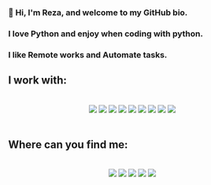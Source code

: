 ### 👋 Hi, I'm  Reza, and welcome to my GitHub bio.

### I love Python and enjoy when coding with python.

### I like Remote works and Automate tasks.

## I work with:

<div align='center' style="padding: 20px;">

  <img src="https://img.shields.io/badge/Python-FFD43B?style=for-the-badge&logo=python&logoColor=blue" />
  <img src="https://img.shields.io/badge/Django-092E20?style=for-the-badge&logo=django&logoColor=green" />
  <img src="https://img.shields.io/badge/GitHub-100000?style=for-the-badge&logo=github&logoColor=white" />
  <img src="https://img.shields.io/badge/GitLab-330F63?style=for-the-badge&logo=gitlab&logoColor=white" />
  <img  src="https://img.shields.io/badge/Docker-2CA5E0?style=for-the-badge&logo=docker&logoColor=white" />
  <img  src="https://img.shields.io/badge/Nginx-009639?style=for-the-badge&logo=nginx&logoColor=white" />
  <img  src="https://img.shields.io/badge/MongoDB-4EA94B?style=for-the-badge&logo=mongodb&logoColor=white" />
  <img  src="https://img.shields.io/badge/PostgreSQL-316192?style=for-the-badge&logo=postgresql&logoColor=white" />
  <img  src="https://img.shields.io/badge/redis-%23DD0031.svg?&style=for-the-badge&logo=redis&logoColor=white" />
</div>



## Where can you find me:
<div align='center' style="padding: 20px;">
<a href="https://www.youtube.com/@learnbytes"><img src="https://img.shields.io/badge/YouTube-FF0000?style=for-the-badge&logo=youtube&logoColor=white" /></a>
<a href="https://t.me/official_learn_bytes"><img src="https://img.shields.io/badge/Telegram-2CA5E0?style=for-the-badge&logo=telegram&logoColor=white" /></a>
<a href="https://gitlab.com/reza-hashemian"><img src="https://img.shields.io/badge/GitLab-330F63?style=for-the-badge&logo=gitlab&logoColor=white" /></a>
<a href="https://instagram.com/learn_bytes?igshid=MzNlNGNkZWQ4Mg=="><img src="https://img.shields.io/badge/Instagram-E4405F?style=for-the-badge&logo=instagram&logoColor=white" /></a>
<a href="https://www.linkedin.com/in/rezahashemian"><img src="https://img.shields.io/badge/LinkedIn-0077B5?style=for-the-badge&logo=linkedin&logoColor=white" /></a>
</div>

